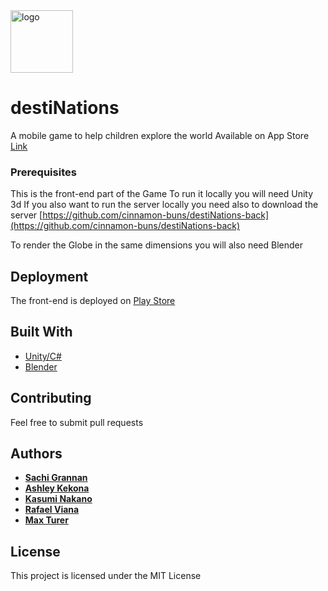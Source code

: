 <img src="https://github.com/cinnamon-buns/destiNations-front/blob/master/destinationslogo.png" alt="logo" width="100" />

# destiNations

A mobile game to help children explore the world
Available on App Store [Link](https://apps.apple.com/us/app/destinations-plane/id1502271111)

### Prerequisites

This is the front-end part of the Game
To run it locally you will need Unity 3d
If you also want to run the server locally you need also to download the server
[https://github.com/cinnamon-buns/destiNations-back](https://github.com/cinnamon-buns/destiNations-back)

To render the Globe in the same dimensions you will also need Blender

## Deployment

The front-end is deployed on [Play Store](https://play.google.com/apps/testing/com.CinnamonBuns.destiNations)

## Built With

* [Unity/C#](https://unity.com/)
* [Blender](https://www.blender.org/)

## Contributing

Feel free to submit pull requests

## Authors
* **[Sachi Grannan](https://github.com/sachix1001)** 
* **[Ashley Kekona](https://github.com/akekona8)** 
* **[Kasumi Nakano]( https://github.com/Kasumy1215)** 
* **[Rafael Viana]( https://github.com/vianarafael)** 
* **[Max Turer](https://github.com/caxwel)** 
 
## License

This project is licensed under the MIT License 


